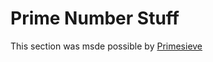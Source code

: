 # Prime Number Stuff

This section was msde possible by [Primesieve](https://github.com/kimwalisch/primesieve)
